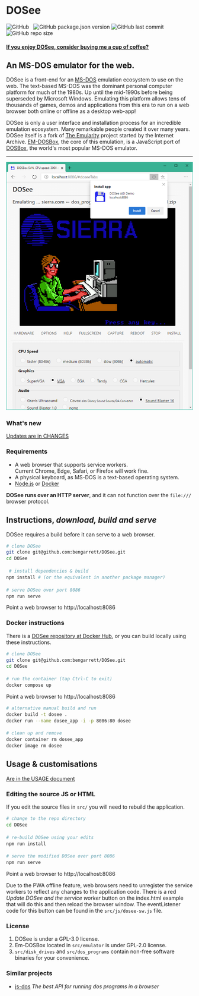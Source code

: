 # DOSee

![GitHub](https://img.shields.io/github/license/bengarrett/dosee?style=flat-square)
&nbsp;
![GitHub package.json version](https://img.shields.io/github/package-json/v/bengarrett/dosee?style=flat-square)
![GitHub last commit](https://img.shields.io/github/last-commit/bengarrett/dosee?style=flat-square)
&nbsp;
![GitHub repo size](https://img.shields.io/github/repo-size/bengarrett/dosee?style=flat-square)

#### [If you enjoy DOSee, consider buying me a cup of coffee?](https://www.buymeacoffee.com/4rtEGvUIY)

## An MS-DOS emulator for the web.

DOSee is a front-end for an [MS-DOS](https://en.wikipedia.org/wiki/MS-DOS) emulation ecosystem to use on the web. The text-based MS-DOS was the dominant personal computer platform for much of the 1980s. Up until the mid-1990s before being superseded by Microsoft Windows. Emulating this platform allows tens of thousands of games, demos and applications from this era to run on a web browser both online or offline as a desktop web-app!

DOSee is only a user interface and installation process for an incredible emulation ecosystem. Many remarkable people created it over many years. DOSee itself is a fork of [The Emularity](https://github.com/db48x/emularity) project started by the Internet Archive. [EM-DOSBox](https://github.com/dreamlayers/em-dosbox/), the core of this emulation, is a JavaScript port of [DOSBox](https://www.dosbox.com), the world's most popular MS-DOS emulator.

---

![DOSee preview](../src/images/preview.png)

### What's new

[Updates are in CHANGES](CHANGES.md)

### Requirements

- A web browser that supports service workers.<br>
  Current Chrome, Edge, Safari, or Firefox will work fine.
- A physical keyboard, as MS-DOS is a text-based operating system.
- [Node.js](https://nodejs.org) or [Docker](https://www.docker.com/get-started)

**DOSee runs over an HTTP server**, and it can not function over the `file:///` browser protocol.

## Instructions, _download, build and serve_

DOSee requires a build before it can serve to a web browser.

```bash
# clone DOSee
git clone git@github.com:bengarrett/DOSee.git
cd DOSee

 # install dependencies & build
npm install # (or the equivalent in another package manager)

# serve DOSee over port 8086
npm run serve
```

Point a web browser to http://localhost:8086

### Docker instructions

There is a [DOSee repository at Docker Hub](https://hub.docker.com/repository/docker/bengarrett/dosee), or you can build locally using these instructions.

```bash
# clone DOSee
git clone git@github.com:bengarrett/DOSee.git
cd DOSee

# run the container (tap Ctrl-C to exit)
docker compose up
```

Point a web browser to http://localhost:8086

```bash
# alternative manual build and run
docker build -t dosee .
docker run --name dosee_app -i -p 8086:80 dosee

# clean up and remove
docker container rm dosee_app
docker image rm dosee
```

## Usage & customisations

[Are in the USAGE document](USAGE.md)

### Editing the source JS or HTML

If you edit the source files in `src/` you will need to rebuild the application.

```bash
# change to the repo directory
cd DOSee

# re-build DOSee using your edits
npm run install

# serve the modified DOSee over port 8086
npm run serve
```

Point a web browser to http://localhost:8086

Due to the PWA offline feature, web browsers need to unregister the service workers to reflect any changes to the application code. There is a red _Update DOSee and the service worker_ button on the index.html example that will do this and then reload the browser window. The eventListener code for this button can be found in the `src/js/dosee-sw.js` file.

### License

1. DOSee is under a GPL-3.0 license.
2. Em-DOSBox located in `src/emulator` is under GPL-2.0 license.
3. `src/disk_drives` and `src/dos_programs` contain non-free software binaries for your convenience.

### Similar projects

- [js-dos](https://github.com/caiiiycuk/js-dos) _The best API for running dos programs in a browser_
